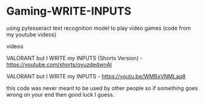 # Gaming-WRITE-INPUTS
using pytesseract text recognition model to play video games (code from my youtube videos)

videos

VALORANT but I WRITE my INPUTS (Shorts Version) - https://youtube.com/shorts/oyuzdedwnAI

VALORANT but I WRITE my INPUTS - https://youtu.be/WMBxVNMLaq8

this code was never meant to be used by other people so if something goes wrong on your end then good luck I guess.
